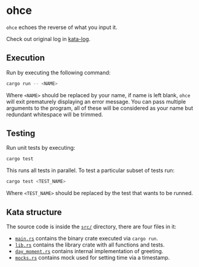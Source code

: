 # ohce

`ohce` echoes the reverse of what you input it.

Check out original log in [kata-log][ohce-kata].

[ohce-kata]: https://kata-log.rocks/ohce-kata

## Execution

Run by executing the following command:

```bash
cargo run -- <NAME>
```

Where `<NAME>` should be replaced by your name, if name is left blank, `ohce`
will exit prematurely displaying an error message. You can pass multiple
arguments to the program, all of these will be considered as your name but
redundant whitespace will be trimmed.

## Testing

Run unit tests by executing:

```bash
cargo test
```

This runs all tests in parallel. To test a particular subset of tests run:

```bash
cargo test <TEST_NAME>
```

Where `<TEST_NAME>` should be replaced by the test that wants to be runned.

## Kata structure

The source code is inside the [`src/`](./src/) directory, there are four files
in it:

- [`main.rs`](./src/main.rs) contains the binary crate executed via `cargo run`.
- [`lib.rs`](./src/lib.rs) contains the library crate with all functions and tests.
- [`day_moment.rs`](./src/day_moment.rs) contains internal implementation of greeting.
- [`mocks.rs`](./src/mocks.rs) contains mock used for setting time via a timestamp.

